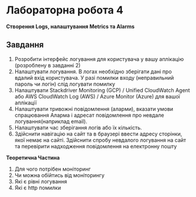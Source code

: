 # Лабораторна робота 4
**Створення Logs, налаштування Metrics та Alarms**
## Завдання
1. Розробити інтерфейс логування для користувача у вашу аплікацію (розроблену в завданні 2)
2. Налаштувати логування. В логах необхідно зберігати дані про вдалий вхід користувача. У разі помилки входу (неправильний пароль чи логін) слід логувати помилку 
3. Налаштувати Stackdriver Monitoring (GCP) / Unified CloudWatch Agent або AWS CloudWatch Log (AWS) / Azure Monitor (Azure) для вашої аплікації 
4. Налаштувати тривожні повідомлення (аларми), вказати умови спрацювання Аларма і адресат повідомлення про невдале логування(наприклад email).
5. Налаштувати час зберігання логів або їх кількість.
6. Здійснити навігацію на сайт та в браузері ввести адресу сторінки, якої немає на сайті. Здійснити спробу невдалого логування на сайт та перевірити надходження повідомлення на електронну пошту

**Теоретична Частина**

1. Для чого потрібен моніторинг
2. Чи можна обійтись від моніторингу
3. Які є рівні логування 
4. Які є http помилки
